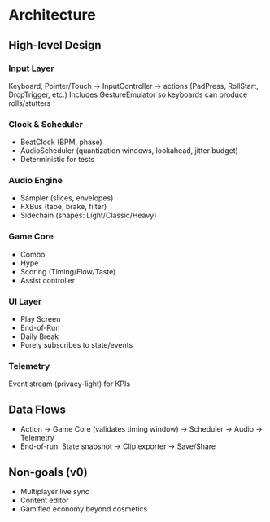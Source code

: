 # Architecture

## High-level Design

### Input Layer
Keyboard, Pointer/Touch → InputController → actions (PadPress, RollStart, DropTrigger, etc.)
Includes GestureEmulator so keyboards can produce rolls/stutters

### Clock & Scheduler
- BeatClock (BPM, phase)
- AudioScheduler (quantization windows, lookahead, jitter budget)
- Deterministic for tests

### Audio Engine
- Sampler (slices, envelopes)
- FXBus (tape, brake, filter)
- Sidechain (shapes: Light/Classic/Heavy)

### Game Core
- Combo
- Hype
- Scoring (Timing/Flow/Taste)
- Assist controller

### UI Layer
- Play Screen
- End-of-Run
- Daily Break
- Purely subscribes to state/events

### Telemetry
Event stream (privacy-light) for KPIs

## Data Flows
- Action → Game Core (validates timing window) → Scheduler → Audio → Telemetry
- End-of-run: State snapshot → Clip exporter → Save/Share

## Non-goals (v0)
- Multiplayer live sync
- Content editor  
- Gamified economy beyond cosmetics
